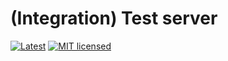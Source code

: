 # (Integration) Test server

[![Latest](https://img.shields.io/github/release/ChriFo/test-server-rs.svg?label=latest)](https://github.com/ChriFo/test-server-rs/releases/latest)
[![MIT licensed](https://img.shields.io/badge/license-MIT-blue.svg)](./LICENSE)
